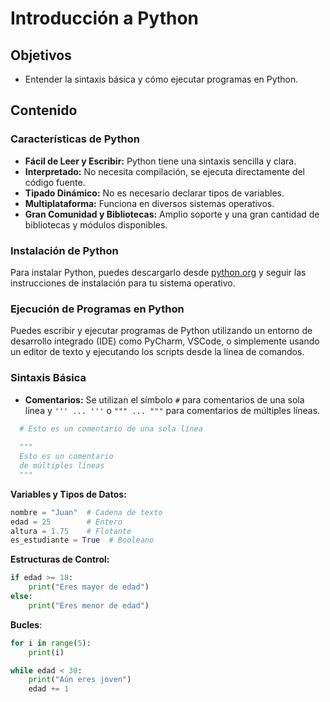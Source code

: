# Introducción a Python

## Objetivos

- Entender la sintaxis básica y cómo ejecutar programas en Python.

## Contenido

### Características de Python

- **Fácil de Leer y Escribir:** Python tiene una sintaxis sencilla y clara.
- **Interpretado:** No necesita compilación, se ejecuta directamente del código fuente.
- **Tipado Dinámico:** No es necesario declarar tipos de variables.
- **Multiplataforma:** Funciona en diversos sistemas operativos.
- **Gran Comunidad y Bibliotecas:** Amplio soporte y una gran cantidad de bibliotecas y módulos disponibles.

### Instalación de Python

Para instalar Python, puedes descargarlo desde [python.org](https://www.python.org/downloads/) y seguir las instrucciones de instalación para tu sistema operativo.

### Ejecución de Programas en Python

Puedes escribir y ejecutar programas de Python utilizando un entorno de desarrollo integrado (IDE) como PyCharm, VSCode, o simplemente usando un editor de texto y ejecutando los scripts desde la línea de comandos.

### Sintaxis Básica

- **Comentarios:** Se utilizan el símbolo `#` para comentarios de una sola línea y `''' ... '''` o `""" ... """` para comentarios de múltiples líneas.

```python
  # Esto es un comentario de una sola línea
  
  """
  Esto es un comentario
  de múltiples líneas
  """
```

**Variables y Tipos de Datos:**

```Python
nombre = "Juan"  # Cadena de texto
edad = 25        # Entero
altura = 1.75    # Flotante
es_estudiante = True  # Booleano
```

**Estructuras de Control:**

```Python
if edad >= 18:
    print("Eres mayor de edad")
else:
    print("Eres menor de edad")
```

**Bucles**:

```Python
for i in range(5):
    print(i)

while edad < 30:
    print("Aún eres joven")
    edad += 1
```
